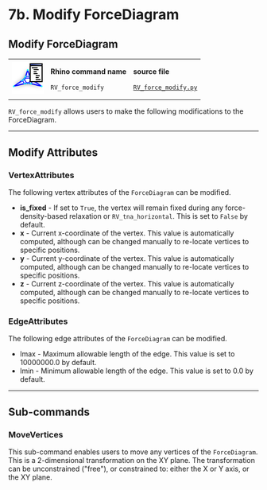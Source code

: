 # 7b. Modify ForceDiagram

## Modify ForceDiagram

|                                                                                              |                                                                               |                                                                                                                            |
| -------------------------------------------------------------------------------------------- | ----------------------------------------------------------------------------- | -------------------------------------------------------------------------------------------------------------------------- |
| <img src="../../.gitbook/assets/RV_ForceDiagram-modify (1).svg" alt="" data-size="original"> | <p><strong>Rhino command name</strong></p><p><code>RV_force_modify</code></p> | <p><strong>source file</strong></p><p><a href="../../../plugin/RV_force_modify.py"><code>RV_force_modify.py</code></a></p> |

`RV_force_modify` allows users to make the following modifications to the ForceDiagram.

***

## Modify Attributes

### VertexAttributes

The following vertex attributes of the `ForceDiagram` can be modified.

* **is\_fixed** -  If set to `True`, the vertex will remain fixed during any force-density-based relaxation or `RV_tna_horizontal`. This is set to `False` by default.
* **x** - Current x-coordinate of the vertex. This value is automatically computed, although can be changed manually to re-locate vertices to specific positions.
* **y** - Current y-coordinate of the vertex. This value is automatically computed, although can be changed manually to re-locate vertices to specific positions.
* **z** - Current z-coordinate of the vertex. This value is automatically computed, although can be changed manually to re-locate vertices to specific positions.

### EdgeAttributes

The following edge attributes of the `ForceDiagram` can be modified.

* lmax - Maximum allowable length of the edge. This value is set to 10000000.0 by default.
* lmin - Minimum allowable length of the edge. This value is set to 0.0 by default.

***

## Sub-commands

### MoveVertices

This sub-command enables users to move any vertices of the `ForceDiagram`. This is a 2-dimensional transformation on the XY plane. The transformation can be unconstrained ("free"), or constrained to: either the X or Y axis, or the XY plane.
